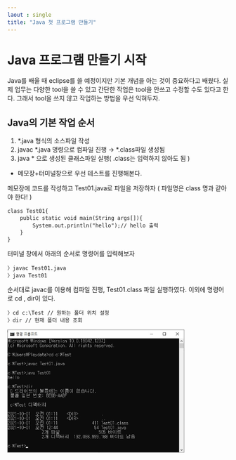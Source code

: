```yaml
---
laout : single
title: "Java 첫 프로그램 만들기"
---
```


# Java 프로그램 만들기 시작
Java를 배울 때 eclipse를 쓸 예정이지만 기본 개념을 아는 것이 중요하다고 배웠다. 실제 업무는 다양한 tool을 쓸 수 있고 간단한 작업은 tool을 안쓰고 수정할 수도 있다고 한다. 그래서 tool을 쓰지 않고 작업하는 방법을 우선 익혀두자.

## Java의 기본 작업 순서
1) *.java 형식의 소스파일 작성
2) javac *.java 명령으로 컴파일 진행 → *.class파일 생성됨
3) java * 으로 생성된 클래스파일 실행( .class는 입력하지 않아도 됨 )

- 메모장+터미널창으로 우선 테스트를 진행해본다.

메모장에 코드를 작성하고 Test01.java로 파일을 저장하자
( 파일명은 class 명과 같아야 한다! )
```
class Test01{
	public static void main(String args[]){
		System.out.println("hello");// hello 출력
	}
}
```
터미널 창에서 아래의 순서로 명령어를 입력해보자
```
〉javac Test01.java
〉java Test01
```
순서대로 javac를 이용해 컴파일 진행, Test01.class 파일 실행하였다.
이외에 명령어로 cd , dir이 있다.
```
〉cd c:\Test // 원하는 폴더 위치 설정
〉dir // 현재 폴더 내용 조회
```

<img src="/assets/post_photo/CMD_java.jpg" width="80%">
